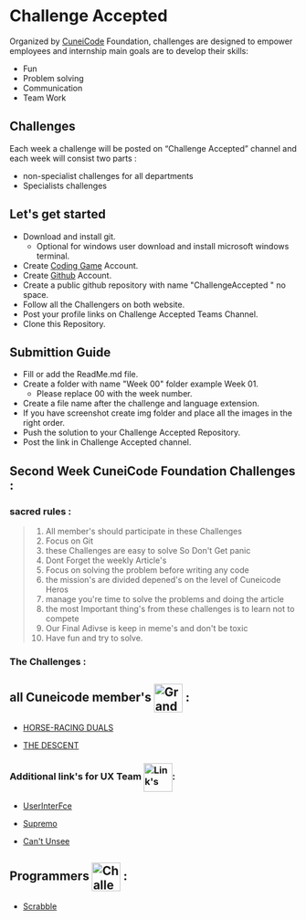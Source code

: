 # Challenge Accepted

Organized by [CuneiCode](https://cuneicode.com) Foundation, challenges are designed to empower employees and internship main goals are to develop their skills:

- Fun
- Problem solving
- Communication
- Team Work

## Challenges

Each week a challenge will be posted on “Challenge Accepted” channel and each week will consist two parts : 

- non-specialist challenges for all departments
- Specialists challenges

## Let's get started

- Download and install git.
  - Optional for windows user download and install microsoft windows terminal.
- Create [Coding Game](https://www.codingame.com/home) Account.
- Create [Github](https://github.com) Account.
- Create a public github repository with name "ChallengeAccepted " no space.
- Follow all the Challengers on both website.
- Post your profile links on Challenge Accepted Teams Channel.
- Clone this Repository.

## Submittion Guide 

- Fill or add the ReadMe.md file.
- Create a folder with name "Week 00" folder example Week 01.
  - Please replace 00 with the week number.
- Create a file name after the challenge and language extension.
- If you have screenshot create img folder and place all the images in the right order.
- Push the solution to your Challenge Accepted Repository.
- Post the link in Challenge Accepted channel.

## Second Week CuneiCode Foundation Challenges : 

### sacred rules : 

>1. All member's should participate in these Challenges    
  >2. Focus on Git   
  >3. these Challenges are easy to solve So Don't Get panic  
  >4. Dont Forget the weekly Article's 
  >5. Focus on solving the problem before writing any code 
  >6. the mission's are divided depened's on the level of Cuneicode Heros
  >7. manage you're time to solve the problems and doing the article 
  >8. the most Important thing's from these challenges is to learn not to compete 
  >9. Our Final Adivse is keep in meme's and don't be toxic 
  >10. Have fun and try to solve.

### The Challenges :

## all Cuneicode member's <img src="https://res.cloudinary.com/deiwqu3r2/image/upload/v1656243612/2647_Grandmaster_kn8mle.png" alt="GrandMaster" width="50" align="center"> : 
 - [HORSE-RACING DUALS](https://www.codingame.com/training/easy/horse-racing-duals)
  
 - [THE DESCENT](https://www.codingame.com/training/easy/the-descent)



### Additional link's for UX Team  <img src="https://res.cloudinary.com/deiwqu3r2/image/upload/v1656243758/5843_URL_txvngw.gif" alt="Link's" width="50" align="center">:  
- [UserInterFce](https://userinyerface.com/game.html)
  
- [Supremo](https://www.supremo.co.uk/designers-eye/?playagain)
  
- [Can't Unsee](https://cantunsee.space/)

## Programmers <img src="https://res.cloudinary.com/deiwqu3r2/image/upload/v1656243540/2506_Challenger_1_xxlf8e.png" alt="Challenger" width="50" align="center"> : 

  
 - [Scrabble](https://www.codingame.com/training/medium/scrabble) 
 



